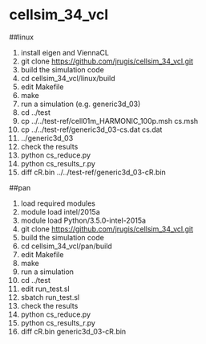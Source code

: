 # cellsim_34_vcl

##linux
1. install eigen and ViennaCL
2. git clone https://github.com/jrugis/cellsim_34_vcl.git
3. build the simulation code
  1. cd cellsim_34_vcl/linux/build
  2. edit Makefile
  3. make
4. run a simulation (e.g. generic3d_03)
  1. cd ../test
  2. cp ../../test-ref/cell01m_HARMONIC_100p.msh cs.msh
  3. cp ../../test-ref/generic3d_03-cs.dat cs.dat
  4. ../generic3d_03
5. check the results
  1. python cs_reduce.py
  2. python cs_results_r.py
  3. diff cR.bin ../../test-ref/generic3d_03-cR.bin

##pan
1. load required modules
  1. module load intel/2015a
  2. module load Python/3.5.0-intel-2015a
2. git clone https://github.com/jrugis/cellsim_34_vcl.git
3. build the simulation code
  1. cd cellsim_34_vcl/pan/build
  2. edit Makefile
  3. make
4. run a simulation
  1. cd ../test
  2. edit run_test.sl
  3. sbatch run_test.sl
5. check the results
  1. python cs_reduce.py
  2. python cs_results_r.py
  3. diff cR.bin generic3d_03-cR.bin
